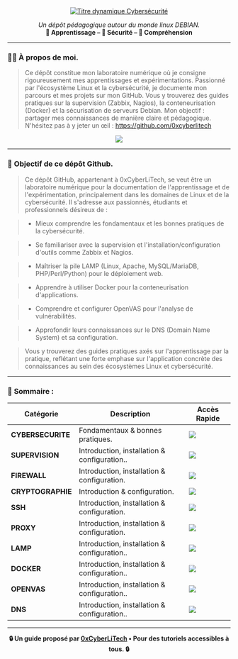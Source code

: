 <div align="center">

<a href="https://github.com/0xCyberLiTech">
  <img src="https://readme-typing-svg.herokuapp.com?font=Fira%20Code&size=32&pause=1000&color=33FF33&center=true&vCenter=true&width=900&lines=Cybersécurité+🌐+Supervision+Avancée;Nagios+•+Zabbix+•+Sécurité+Offensive;Hardening+•+Protection+Des+Réseaux+%26+Systèmes" alt="Titre dynamique Cybersécurité" />
</a>

<p align="center">
  <em>Un dépôt pédagogique autour du monde linux DEBIAN.</em><br>
  <b>📘 Apprentissage – 🔐 Sécurité – 🧠 Compréhension</b>
</p>

</div>

---

### 👨‍💻 **À propos de moi.**

> Ce dépôt constitue mon laboratoire numérique où je consigne rigoureusement mes apprentissages et expérimentations.
> Passionné par l'écosystème Linux et la cybersécurité, je documente mon parcours et mes projets sur mon GitHub.
> Vous y trouverez des guides pratiques sur la supervision (Zabbix, Nagios), la conteneurisation (Docker) et la sécurisation de serveurs Debian.
> Mon objectif : partager mes connaissances de manière claire et pédagogique.
> N'hésitez pas à y jeter un œil : https://github.com/0xcyberlitech

<p align="center">
  <a href="https://skillicons.dev">
    <img src="https://skillicons.dev/icons?i=linux,debian,bash,docker,nginx,grafana,prometheus,git,vim" />
  </a>
</p>

---

### 🎯 **Objectif de ce dépôt Github.**

> Ce dépôt GitHub, appartenant à 0xCyberLiTech, se veut être un laboratoire numérique pour la documentation de l'apprentissage et de l'expérimentation, principalement dans les domaines de Linux et de la
> cybersécurité. Il s'adresse aux passionnés, étudiants et professionnels désireux de :

> - Mieux comprendre les fondamentaux et les bonnes pratiques de la cybersécurité.

> - Se familiariser avec la supervision et l'installation/configuration d'outils comme Zabbix et Nagios.

> - Maîtriser la pile LAMP (Linux, Apache, MySQL/MariaDB, PHP/Perl/Python) pour le déploiement web.

> - Apprendre à utiliser Docker pour la conteneurisation d'applications.

> - Comprendre et configurer OpenVAS pour l'analyse de vulnérabilités.

> - Approfondir leurs connaissances sur le DNS (Domain Name System) et sa configuration.

> Vous y trouverez des guides pratiques axés sur l'apprentissage par la pratique, reflétant une forte emphase sur l'application concrète des connaissances au sein des écosystèmes Linux et cybersécurité.

---

### 🧭 **Sommaire :**

<div align="center">

| Catégorie         | Description                                                                 | Accès Rapide                                                                                                                              |
|-------------------|-----------------------------------------------------------------------------|-------------------------------------------------------------------------------------------------------------------------------------------|
| **CYBERSECURITE** | Fondamentaux & bonnes pratiques.  | [<img src="https://img.shields.io/badge/EXPLORER-brightgreen?style=for-the-badge&logo=github&logoColor=white">](https://github.com/0xCyberLiTech/Cybersecurite) |
| **SUPERVISION** | Introduction, installation & configuration..  | [<img src="https://img.shields.io/badge/EXPLORER-brightgreen?style=for-the-badge&logo=github&logoColor=white">](https://github.com/0xCyberLiTech/Supervision) |
| **FIREWALL** | Introduction, installation & configuration.  | [<img src="https://img.shields.io/badge/EXPLORER-brightgreen?style=for-the-badge&logo=github&logoColor=white">](https://github.com/0xCyberLiTech/FIREWALL) |
| **CRYPTOGRAPHIE** | Introduction & configuration.  | [<img src="https://img.shields.io/badge/EXPLORER-brightgreen?style=for-the-badge&logo=github&logoColor=white">](https://github.com/0xCyberLiTech/CRYPTOGRAPHIE) |
| **SSH** | Introduction, installation & configuration.  | [<img src="https://img.shields.io/badge/EXPLORER-brightgreen?style=for-the-badge&logo=github&logoColor=white">](https://github.com/0xCyberLiTech/SSH) |
| **PROXY** | Introduction, installation & configuration.  | [<img src="https://img.shields.io/badge/EXPLORER-brightgreen?style=for-the-badge&logo=github&logoColor=white">](https://github.com/0xCyberLiTech/PROXY) |
| **LAMP** | Introduction, installation & configuration..  | [<img src="https://img.shields.io/badge/EXPLORER-brightgreen?style=for-the-badge&logo=github&logoColor=white">](https://github.com/0xCyberLiTech/Apache2) |
| **DOCKER** | Introduction, installation & configuration..  | [<img src="https://img.shields.io/badge/EXPLORER-brightgreen?style=for-the-badge&logo=github&logoColor=white">](https://github.com/0xCyberLiTech/Docker) |
| **OPENVAS** | Introduction, installation & configuration..  | [<img src="https://img.shields.io/badge/EXPLORER-brightgreen?style=for-the-badge&logo=github&logoColor=white">](https://github.com/0xCyberLiTech/OpenVAS) |
| **DNS** | Introduction, installation & configuration..  | [<img src="https://img.shields.io/badge/EXPLORER-brightgreen?style=for-the-badge&logo=github&logoColor=white">](https://github.com/0xCyberLiTech/DNS)  |

</div>

---

<p align="center">
  <b>🔒 Un guide proposé par <a href="https://github.com/0xCyberLiTech">0xCyberLiTech</a> • Pour des tutoriels accessibles à tous. 🔒</b>
</p>
